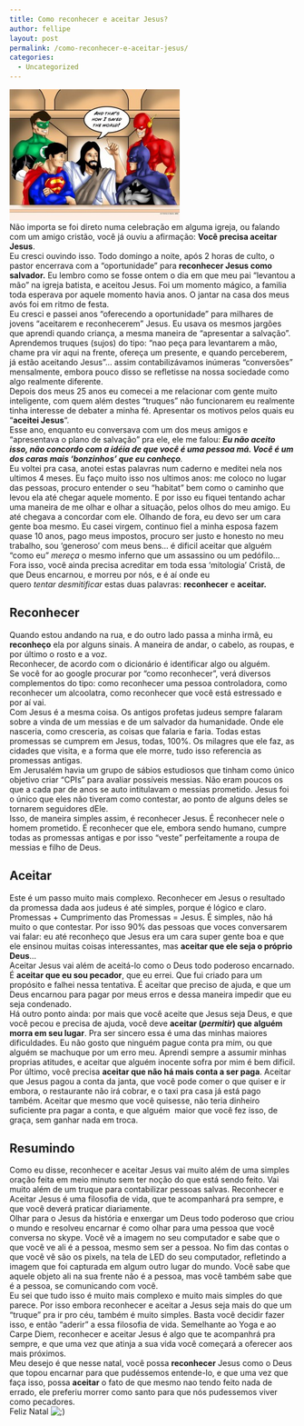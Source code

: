 ```yaml
---
title: Como reconhecer e aceitar Jesus?
author: fellipe
layout: post
permalink: /como-reconhecer-e-aceitar-jesus/
categories:
  - Uncategorized
---
```

<div>
  <a href="/img/posts/2014/12/jesus_talking_to_the_dc_heroes_by_tsart-d58o58v.jpg"><img class="size-medium wp-image-324 aligncenter" alt="jesus_talking_to_the_dc_heroes_by_tsart-d58o58v" src="/img/posts/2014/12/jesus_talking_to_the_dc_heroes_by_tsart-d58o58v-300x231.jpg" width="300" height="231" /></a>
</div>

<div>
</div>

<div>
  Não importa se foi direto numa celebração em alguma igreja, ou falando com um amigo cristão, você já ouviu a afirmação: <strong>Você precisa aceitar Jesus</strong>.
</div>

<div>
</div>

<div>
  Eu cresci ouvindo isso. Todo domingo a noite, após 2 horas de culto, o pastor encerrava com a &#8220;oportunidade&#8221; para <strong>reconhecer Jesus como salvador.</strong> Eu lembro como se fosse ontem o dia em que meu pai &#8220;levantou a mão&#8221; na igreja batista, e aceitou Jesus. Foi um momento mágico, a familia toda esperava por aquele momento havia anos. O jantar na casa dos meus avós foi em ritmo de festa.
</div>

<div>
</div>

<div>
  Eu cresci e passei anos &#8220;oferecendo a oportunidade&#8221; para milhares de jovens &#8220;aceitarem e reconhecerem&#8221; Jesus. Eu usava os mesmos jargões que aprendi quando criança, a mesma maneira de &#8220;apresentar a salvação&#8221;. Aprendemos truques (sujos) do tipo: &#8220;nao peça para levantarem a mão, chame pra vir aqui na frente, ofereça um presente, e quando perceberem, já estão aceitando Jesus&#8221;&#8230; assim contabilizávamos inúmeras &#8220;conversões&#8221; mensalmente, embora pouco disso se refletisse na nossa sociedade como algo realmente diferente.
</div>

<div>
</div>

<div>
  Depois dos meus 25 anos eu comecei a me relacionar com gente muito inteligente, com quem além destes &#8220;truques&#8221; não funcionarem eu realmente tinha interesse de debater a minha fé. Apresentar os motivos pelos quais eu &#8220;<strong>aceitei Jesus</strong>&#8220;.
</div>

<div>
</div>

<div>
  Esse ano, enquanto eu conversava com um dos meus amigos e &#8220;apresentava o plano de salvação&#8221; pra ele, ele me falou: <em><strong>Eu não aceito isso, não concordo com a idéia de que você é uma pessoa má. Você é um dos caras mais &#8216;bonzinhos&#8217; que eu conheço</strong>.</em>
</div>

<div>
</div>

<div>
  <strong></strong>Eu voltei pra casa, anotei estas palavras num caderno e meditei nela nos ultimos 4 meses. Eu faço muito isso nos ultimos anos: me coloco no lugar das pessoas, procuro entender o seu &#8220;habitat&#8221; bem como o caminho que levou ela até chegar aquele momento. E por isso eu fiquei tentando achar uma maneira de me olhar e olhar a situação, pelos olhos do meu amigo. Eu até chegava a concordar com ele. Olhando de fora, eu devo ser um cara gente boa mesmo. Eu casei virgem, continuo fiel a minha esposa fazem quase 10 anos, pago meus impostos, procuro ser justo e honesto no meu trabalho, sou &#8216;generoso&#8217; com meus bens&#8230; é dificil aceitar que alguém &#8220;como eu&#8221; <em>mereça</em> o mesmo inferno que um assassino ou um pedófilo&#8230; Fora isso, você ainda precisa acreditar em toda essa &#8216;mitologia&#8217; Cristã, de que Deus encarnou, e morreu por nós, e é aí onde eu quero <em>tentar</em> <em></em><i>desmitificar</i> estas duas palavras: <strong>reconhecer</strong> e <strong>aceitar.</strong>
</div>

<div>
</div>

## **Reconhecer**

<div>
  Quando estou andando na rua, e do outro lado passa a minha irmã, eu <strong>reconheço</strong> ela por alguns sinais. A maneira de andar, o cabelo, as roupas, e por último o rosto e a voz.
</div>

<div>
</div>

<div>
  Reconhecer, de acordo com o dicionário é identificar algo ou alguém.
</div>

<div>
</div>

<div>
  Se você for ao google procurar por &#8220;como reconhecer&#8221;, verá diversos complementos do tipo: como reconhecer uma pessoa controladora, como reconhecer um alcoolatra, como reconhecer que você está estressado e por aí vai.
</div>

<div>
</div>

<div>
  Com Jesus é a mesma coisa. Os antigos profetas judeus sempre falaram sobre a vinda de um messias e de um salvador da humanidade. Onde ele nasceria, como cresceria, as coisas que falaria e faria. Todas estas promessas se cumprem em Jesus, todas, 100%. Os milagres que ele faz, as cidades que visita, e a forma que ele morre, tudo isso referencia as promessas antigas.
</div>

<div>
</div>

<div>
  Em Jerusalém havia um grupo de sábios estudiosos que tinham como único objetivo criar &#8220;CPIs&#8221; para avaliar possíveis messias. Não eram poucos os que a cada par de anos se auto intitulavam o messias prometido. Jesus foi o único que eles não tiveram como contestar, ao ponto de alguns deles se tornarem seguidores dEle.
</div>

<div>
</div>

<div>
  Isso, de maneira simples assim, é reconhecer Jesus. É reconhecer nele o homem prometido. É reconhecer que ele, embora sendo humano, cumpre todas as promessas antigas e por isso &#8220;veste&#8221; perfeitamente a roupa de messias e filho de Deus.
</div>

<div>
</div>

<div>
  <h2>
    <strong>Aceitar</strong>
  </h2>
  
  <div>
    Este é um passo muito mais complexo. Reconhecer em Jesus o resultado da promessa dada aos judeus é até simples, porque é lógico e claro. Promessas + Cumprimento das Promessas = Jesus. É simples, não há muito o que contestar. Por isso 90% das pessoas que voces conversarem vai falar: eu até reconheço que Jesus era um cara super gente boa e que ele ensinou muitas coisas interessantes, mas <strong>aceitar que ele seja o próprio Deus</strong>&#8230;
  </div>
  
  <div>
  </div>
  
  <div>
    Aceitar Jesus vai além de aceitá-lo como o Deus todo poderoso encarnado. É <strong>aceitar que eu sou pecador</strong>, que eu errei. Que fui criado para um propósito e falhei nessa tentativa. É aceitar que preciso de ajuda, e que um Deus encarnou para pagar por meus erros e dessa maneira impedir que eu seja condenado.
  </div>
  
  <div>
  </div>
  
  <div>
    Há outro ponto ainda: por mais que você aceite que Jesus seja Deus, e que você pecou e precisa de ajuda, você deve <strong>aceitar (<em>permitir</em>) que alguém morra em seu lugar</strong>. Pra ser sincero essa é uma das minhas maiores dificuldades. Eu não gosto que ninguém pague conta pra mim, ou que alguém se machuque por um erro meu. Aprendi sempre a assumir minhas proprias atitudes, e aceitar que alguém inocente sofra por mim é bem dificil.
  </div>
  
  <div>
  </div>
  
  <div>
    Por último, você precisa <strong>aceitar que não há mais conta a ser paga</strong>. Aceitar que Jesus pagou a conta da janta, que você pode comer o que quiser e ir embora, o restaurante não irá cobrar, e o taxi pra casa já está pago também. Aceitar que mesmo que você quisesse, não teria dinheiro suficiente pra pagar a conta, e que alguém  maior que você fez isso, de graça, sem ganhar nada em troca.
  </div>
  
  <div>
  </div>
  
  <h2>
    <strong>Resumindo</strong>
  </h2>
</div>

<div>
  Como eu disse, reconhecer e aceitar Jesus vai muito além de uma simples oração feita em meio minuto sem ter noção do que está sendo feito. Vai muito além de um truque para contabilizar pessoas salvas. Reconhecer e Aceitar Jesus é uma filosofia de vida, que te acompanhará pra sempre, e que você deverá praticar diariamente.
</div>

<div>
</div>

<div>
  Olhar para o Jesus da história e enxergar um Deus todo poderoso que criou o mundo e resolveu encarnar é como olhar para uma pessoa que você conversa no skype. Você vê a imagem no seu computador e sabe que o que você ve ali é a pessoa, mesmo sem ser a pessoa. No fim das contas o que você vê são os pixels, na tela de LED do seu computador, refletindo a imagem que foi capturada em algum outro lugar do mundo. Você sabe que aquele objeto ali na sua frente não é a pessoa, mas você também sabe que é a pessoa, se comunicando com você.
</div>

<div>
</div>

<div>
  Eu sei que tudo isso é muito mais complexo e muito mais simples do que parece. Por isso embora reconhecer e aceitar a Jesus seja mais do que um &#8220;truque&#8221; pra ir pro céu, também é muito simples. Basta você decidir fazer isso, e então &#8220;aderir&#8221; a essa filosofia de vida. Semelhante ao Yoga e ao Carpe Diem, reconhecer e aceitar Jesus é algo que te acompanhrá pra sempre, e que uma vez que atinja a sua vida você começará a oferecer aos mais próximos.
</div>

<div>
</div>

<div>
  Meu desejo é que nesse natal, você possa <strong>reconhecer</strong> Jesus como o Deus que topou encarnar para que pudéssemos entende-lo, e que uma vez que faça isso, possa <strong>aceitar</strong> o fato de que mesmo nao tendo feito nada de errado, ele preferiu morrer como santo para que nós pudessemos viver como pecadores.
</div>

<div>
</div>

<div>
  Feliz Natal <img src='http://fellipebrito.com/wp-includes/images/smilies/icon_wink.gif' alt=';)' class='wp-smiley' />
</div>
